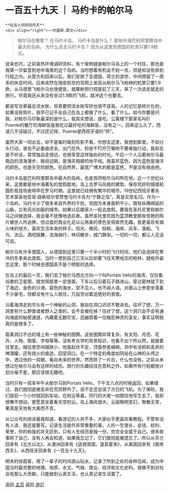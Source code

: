 # 一百五十九天 ｜ 马约卡的帕尔马

```
**在这人间的四月天**
<div align="right">——华盛顿.欧文</div>
```

> 帕尔马在哪里？
> 在马约卡岛。
> 马约卡岛是什么？
> 是地中海巴利阿里群岛中最大的岛屿。
> 为什么会去马约卡岛？
> 因为从这里到德国的机票只要1.9欧元。

说来也巧，之前查热环境调研资料，有个案例就是帕尔马岛上的一个村庄，那也是我第一次留意到地中海里的这个岛屿。当时想着有机会不妨一去，但是却没有排到行程之内。从意大利回来以后，我们安排了去德国、荷兰的游学，中间预留了一周多的休息时间。后来突然在瑞安航空的官网上发现从帕尔马飞柏林的机票只要1.9欧，从马德里飞帕尔马也很便宜，就果断把行程提前了三天，来了一次说走就走的旅行。毕竟我还从来没有坐过1.9欧的飞机，就冲这个也要去。

都说写文章最忌流水账，但真要把流水账写好也很不容易。人的记忆是碎片化的，如果没有照片，我早已记不全自己在岛上都做了什么，看了什么。如今你要是问我，对帕尔马印象最深的是什么，我其实想说，是吃。公寓楼下那家名叫El Puente的餐厅的海鲜饭是我吃过最好吃的海鲜饭，没有之一。回来这么久了，西语几乎没碰过，不过还记得，Puente是西班牙语的“桥”。

虽然大家一同出去，却不是每时每刻形影不离，你想去这里，我想到那里，不如分头行动，谁也不必委曲求全。出门在外，妈爸千叮咛万嘱咐不要单独行动，我却总是不听话，常常独自走很远，也很享受这样独处的时光。午后一个人沿着帕尔马最南边的滨海漫步，极目远眺，是海天相接的地平线。我喜欢蓝色，因为蓝色是海洋的颜色，也是天空的颜色。在自然界，最宽广博大的都是蓝色，不是没有缘由吧。

马约卡岛是巴利阿里群岛中最大的岛屿，也是首府帕尔马的所在地。近一个世纪以来，这里都是地中海著名的度假胜地。岛上古罗马风格的建筑、保存完好的城墙和圆形竞技场表明早在罗马时期，这里就已经拥有繁华的城市。19世纪西班牙著名艺术家圣地亚哥·路斯纽尔曾赞誉马约卡岛为“宁静之岛”，真是实至名归。作为一个岛屿，马约卡少了很多来自外界的干扰，但因为本身面积不小，既有纵横绵延的山脉，又有风光如画的城市。如果以后跟家人一起去度假，要我在圣托尼里和帕尔马之间做选择，我会毫不犹豫地选后者。虽然圣托里尼因为蓝顶教堂那些惊艳的照片被世人所追捧，但过度的商业化足以让再美的景色变得索然无趣。我更喜欢有烟火味的地方，喜欢生活本来的样子。阳光、微风、棕榈、海岸、风车、渔船、飞鸟、流云。酒吧跳舞，滨海骑行，林间散步，城门静坐。一切的一切，都让人无话可说。

帕尔马有许多德国人，从德国到这里只要一个半小时的飞行时间，他们会选择在寒冷的冬季来此度假。当时一想到自己三天以后却要飞往天寒地冻的柏林，就格外留恋这里，那个时候去德国真不是个明智的选择。

在岛上的最后一天，我们去了帕尔马西北方向一个叫Portals Vells的海湾，仅仅看谷歌的卫星图，就觉得那里一定很美。下车以后沿着石子路进山，穿过密林就下到了海边，金色的沙滩，碧色的海水，空不见人，也不闻人语。对面山上参差坐落着不少豪宅，但都没有什么人居住，兀自空对着这绝好的景致。

沿着海湾走到尽头有一个神秘的山洞，我站在洞口迟迟不敢进去。往坏了想，万一洞里有什么野兽或者野人之类的，会不会被吃掉？往好了想，这个洞穴会不会有通向海底的秘密通道，内藏着无数珍宝，还幽禁着一位触犯神灵的圣女，事实证明我真的是想多了。

距离洞口不远的墙上有一些神秘的图腾。这些图腾异常复杂，有太阳、月亮、花卉、人物、图案、字母等等。没有考古学的背景知识，也看不出个所以然，就接着往里走。越往里空间越狭小，地面起伏不定，顶面参差嶙峋，洞中有涂鸦和丢弃的啤酒罐，还有烧火的痕迹。回望洞口，在一个特定的角度如同站在山神的头颅之中，透过他的一双眼，看向未来的世界。然而除了一片白，什么也没有。之前从未想过在帕尔马会有这样的经历。旅行的乐趣往往在意料之外，如果所有行程都按计划分毫不差，那应该很无趣吧。

当时只有一班车中午从帕尔马到Portals Vells，下午五六点的时候返回，如果错过，我们就彻底被丢弃在荒郊野外了，说不定还会误了次日的飞机。为了保险，我们提前一个小时就回到车站，在附近等着。同行的大佬一如既往地写生去了，我却很懒不想动，更愿意坐着看天空的云。岛上海风很大，云层晦明变幻，聚散无常，果真是天地有大美而不言。

从公众号的阅读量我知道，看游记的人并不多，大家似乎更喜欢看教程。不管有没有人读，我还是要写。记录生活是件非常重要的事，人的一生很长，金钱、权利、荣誉，你的和我的并无区别，只有人生经历是独一份，完完全全属于自己。很多故事除了自己，没有人再会知道，如果我忘记了，它们就彻底被遗忘了。所以从芬兰回来有《北方以北》，从澳洲回来有《适彼南国，逢其夏末》，从美国回来有《彼岸西东》，从西班牙回来有《一百五十九天》。

明末的徐霞客，用了一辈子的时间游山玩水，记录了所到之处的各种见闻，成为中国当时最完整的地理、地质、水文、气候、商业、经济和文化史料。我做不到对社会有那么大贡献，只能做到认真生活，也认真记录生活罢了。


返回 [主页](../../../intro.md)
返回 [游记](../../../posts/travelsall.md)